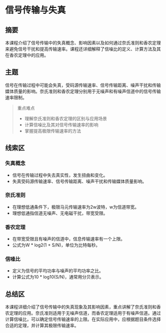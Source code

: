 # 信号传输与失真

## 摘要

本课程介绍了信号传输中的失真概念、影响因素以及如何通过奈氏准则和香农定理来避免信号干扰和提高传输速率。课程还详细解释了信噪比的定义、计算方法及其在香农定理中的应用。

## 主题

信号在传输过程中可能会失真，受码源传输速率、信号传输距离、噪声干扰和传输媒体质量的影响。奈氏准则和香农定理分别用于无噪声和有噪声信道中的信号传输速率限制。

> 重点难点
>
> - 理解奈氏准则和香农定理的区别与应用场景
> - 计算信噪比及其对信号传输速率的影响
> - 掌握提高极限传输速率的方法

## 线索区

### 失真概念
- 信号在传输过程中失去真实性，发生扭曲和变化。
- 失真受码源传输速率、信号传输距离、噪声干扰和传输媒体质量影响。

### 奈氏准则
- 在理想低通条件下，极限马元传输速率为2w波特，w为信道带宽。
- 理想低通指信道无噪声、无电磁干扰，带宽受限。

### 香农定理
- 在带宽受限且有噪声的信道中，信息传输速率有一个上限。
- 公式为W * log2(1 + S/N)，单位为比特每秒。

### 信噪比
- 定义为信号的平均功率与噪声的平均功率之比。
- 计算公式为10 * log10(S/N)，通常用分贝表示。

## 总结区

本课程详细介绍了信号传输中的失真现象及其影响因素，重点讲解了奈氏准则和香农定理的应用。奈氏准则适用于无噪声信道，而香农定理适用于有噪声信道。通过计算信噪比，可以确定信号传输速率的上限。在实际应用中，应根据题目条件选择合适的定理，并计算其极限传输速率。